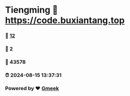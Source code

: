 # Tiengming :link: https://code.buxiantang.top 
### :page_facing_up: [12](https://code.buxiantang.top/tag.html) 
### :speech_balloon: 2 
### :hibiscus: 43578 
### :alarm_clock: 2024-08-15 13:37:31 
### Powered by :heart: [Gmeek](https://github.com/Meekdai/Gmeek)
